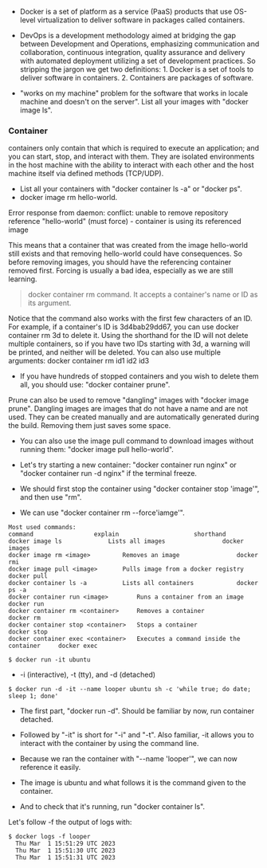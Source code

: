 * Docker is a set of platform as a service (PaaS) products that use OS-level virtualization to deliver software in packages called containers.

* DevOps is a development methodology aimed at bridging the gap between Development and Operations, emphasizing communication and collaboration, continuous integration, quality assurance and delivery with automated deployment utilizing a set of development practices.
 So stripping the jargon we get two definitions:
		1. Docker is a set of tools to deliver software in containers.
		2. Containers are packages of software.

* "works on my machine" problem for the software that works in locale machine and doesn't on the server".
   List all your images with "docker image ls".

### Container
containers only contain that which is required to execute an application; and you can start, stop, and interact with them. They are isolated environments in the host machine with the ability to interact with each other and the host machine itself via defined methods (TCP/UDP).

* List all your containers with "docker container ls -a" or "docker ps".
* docker image rm hello-world.
  
Error response from daemon: conflict: unable to remove repository reference "hello-world" (must force) - container <container ID> is using its referenced image <image ID>

This means that a container that was created from the image hello-world still exists and that removing hello-world could have consequences. So before removing images, you should have the referencing container removed first. Forcing is usually a bad idea, especially as we are still learning.

> docker container rm command. It accepts a container's name or ID as its argument.

Notice that the command also works with the first few characters of an ID. For example, if a container's ID is 3d4bab29dd67, you can use docker container rm 3d to delete it. Using the shorthand for the ID will not delete multiple containers, so if you have two IDs starting with 3d, a warning will be printed, and neither will be deleted. You can also use multiple arguments: docker container rm id1 id2 id3

* If you have hundreds of stopped containers and you wish to delete them all, you should use: "docker container prune".

Prune can also be used to remove "dangling" images with "docker image prune". Dangling images are images that do not have a name and are not used. They can be created manually and are automatically generated during the build. Removing them just saves some space.

* You can also use the image pull command to download images without running them: "docker image pull hello-world".

* Let's try starting a new container: "docker container run nginx" or "docker container run -d nginx" if the terminal freeze.

* We should first stop the container using "docker container stop 'image'", and then use "rm".
* We can use "docker container rm --force'iamge'".
```  
Most used commands:
command 			    explain 					shorthand
docker image ls			    Lists all images	 			docker images
docker image rm <image>		    Removes an image				docker rmi
docker image pull <image>	    Pulls image from a docker registry	   	docker pull
docker container ls -a		    Lists all containers			docker ps -a
docker container run <image>	    Runs a container from an image		docker run
docker container rm <container>	    Removes a container				docker rm
docker container stop <container>   Stops a container				docker stop
docker container exec <container>   Executes a command inside the container 	docker exec
```

```
$ docker run -it ubuntu
```
* -i (interactive), -t (tty), and -d (detached)

```
$ docker run -d -it --name looper ubuntu sh -c 'while true; do date; sleep 1; done'
```

* The first part, "docker run -d". Should be familiar by now, run container detached.

* Followed by "-it" is short for "-i" and "-t". Also familiar, -it allows you to interact with the container by using the command line.

* Because we ran the container with "--name 'looper'", we can now reference it easily.

* The image is ubuntu and what follows it is the command given to the container.

* And to check that it's running, run "docker container ls".

Let's follow -f the output of logs with:
```
$ docker logs -f looper
  Thu Mar  1 15:51:29 UTC 2023
  Thu Mar  1 15:51:30 UTC 2023
  Thu Mar  1 15:51:31 UTC 2023
```




















